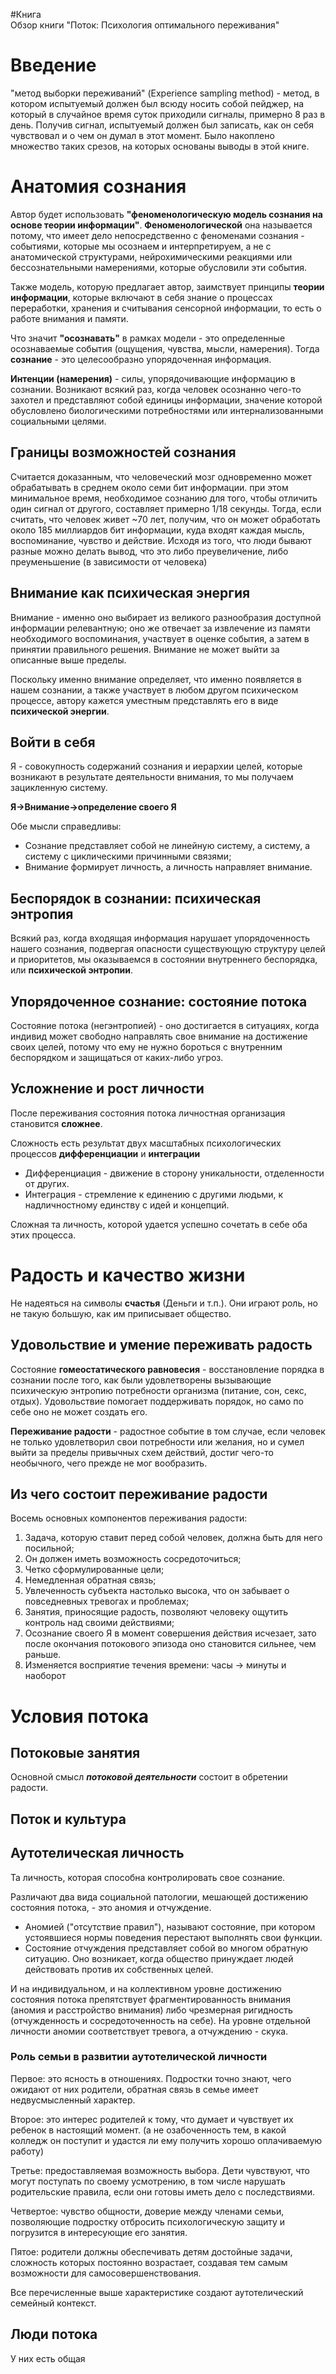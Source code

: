 #Книга  
Обзор книги "Поток: Психология оптимального переживания"
# Введение

"метод выборки переживаний" (Experience sampling method) - метод, в котором испытуемый должен был всюду носить собой пейджер, на который в случайное время суток приходили сигналы, примерно 8 раз в день. Получив сигнал, испытуемый должен был записать, как он себя чувствовал и о чем он думал в этот момент. Было накоплено множество таких срезов, на которых основаны выводы в этой книге.
# Анатомия сознания

Автор будет использовать **"феноменологическую модель сознания на основе теории информации"**. **Феноменологической** она называется потому, что имеет дело непосредственно с феноменами сознания - событиями, которые мы осознаем и интерпретируем, а не с анатомической структурами, нейрохимическими реакциями  или бессознательными намерениями, которые обусловили эти события. 

Также модель, которую предлагает автор, заимствует принципы **теории информации**, которые включают в себя знание о процессах переработки, хранения и считывания сенсорной информации, то есть о работе внимания и памяти.

Что значит **"осознавать"** в рамках модели - это определенные осознаваемые события (ощущения, чувства, мысли, намерения). Тогда **сознание** - это целесообразно упорядоченная информация.

**Интенции (намерения)** - силы, упорядочивающие информацию в сознании. Возникают всякий раз, когда человек осознанно чего-то захотел и представляют собой единицы информации, значение которой обусловлено биологическими потребностями или интернализованными социальными целями.
## Границы возможностей сознания

Считается доказанным, что человеческий мозг одновременно может обрабатывать в среднем около семи бит информации. при этом минимальное время, необходимое сознанию для того, чтобы отличить один сигнал от другого, составляет примерно 1/18 секунды. Тогда, если считать, что человек живет ~70 лет, получим, что он может обработать около 185 миллиардов бит информации, куда входят каждая мысль, воспоминание, чувство и действие. Исходя из того, что люди бывают разные можно делать вывод, что это либо преувеличение, либо преуменьшение (в зависимости от человека)
## Внимание как психическая энергия

Внимание - именно оно выбирает из великого разнообразия доступной информации релевантную; оно же отвечает за извлечение из памяти необходимого воспоминания, участвует в оценке события, а затем в принятии правильного решения. Внимание не может выйти за описанные выше пределы. 

Поскольку именно внимание определяет, что именно появляется в нашем сознании, а также участвует в любом другом психическом процессе, автору кажется уместным представлять его в виде **психической энергии**.
## Войти в себя

Я - совокупность содержаний сознания и иерархии целей, которые возникают в результате деятельности внимания, то мы получаем зацикленную систему.

**Я->Внимание->определение своего Я**

Обе мысли справедливы:
* Сознание представляет собой не линейную систему, а систему, а систему с циклическими причинными связями;
* Внимание формирует личность, а личность направляет внимание.

## Беспорядок в сознании: психическая энтропия

Всякий раз, когда входящая информация нарушает упорядоченность нашего сознания, подвергая опасности существующую структуру целей  и приоритетов, мы оказываемся в состоянии внутреннего беспорядка, или **психической энтропии**.

## Упорядоченное сознание: состояние потока

Состояние потока (негэнтропией) - оно достигается в ситуациях, когда индивид может свободно направлять свое внимание на достижение своих целей, потому что ему не нужно бороться с внутренним беспорядком и защищаться от каких-либо угроз.

## Усложнение и рост личности

После переживания состояния потока личностная организация становится **сложнее**.

Сложность есть результат двух масштабных психологических процессов **дифференциации** и **интеграции** 
* Дифференциация - движение в сторону уникальности, отделенности от других.
* Интеграция - стремление к единению с другими людьми, к надличностному единству с идей и концепций.

Сложная та личность, которой удается успешно сочетать в себе оба этих процесса.

# Радость и качество жизни

Не надеяться на символы **счастья** (Деньги и т.п.). Они играют роль, но не такую большую, как им приписывает общество.

## Удовольствие и умение переживать радость

Состояние **гомеостатического равновесия**  - восстановление порядка в сознании после того, как были удовлетворены вызывающие психическую энтропию потребности организма (питание, сон, секс, отдых). Удовольствие помогает поддерживать порядок, но само по себе оно не может создать его.

**Переживание радости** - радостное событие в том случае, если человек не только удовлетворил свои потребности или желания, но и сумел выйти за пределы привычных схем действий, достиг чего-то необычного, чего прежде не мог вообразить.

## Из чего состоит переживание радости

Восемь основных компонентов переживания радости:
1. Задача, которую ставит перед собой человек, должна быть для него посильной;
2. Он должен иметь возможность сосредоточиться;
3. Четко сформулированные цели;
4. Немедленная обратная связь;
5. Увлеченность субъекта настолько высока, что он забывает о повседневных тревогах и проблемах;
6. Занятия, приносящие радость, позволяют человеку ощутить контроль над своими действиями;
7. Осознание своего Я в момент совершения действия исчезает, зато после окончания потокового эпизода оно становится сильнее, чем раньше.
8. Изменяется восприятие течения времени: часы -> минуты и наоборот

# Условия потока

## Потоковые занятия

Основной смысл ***потоковой деятельности*** состоит в обретении радости.

## Поток и культура

## Аутотелическая личность

Та личность, которая способна контролировать свое сознание.

Различают два вида социальной патологии, мешающей достижению состояния потока, - это аномия и отчуждение. 
* Аномией ("отсутствие правил"), называют состояние, при котором устоявшиеся нормы поведения перестают выполнять свои функции.
* Состояние отчуждения представляет собой во многом обратную ситуацию. Оно возникает, когда общество принуждает людей действовать против их собственных целей.

И на индивидуальном, и на коллективном уровне достижению состояния потока препятствует фрагментированность внимания (аномия и расстройство внимания) либо чрезмерная ригидность (отчужденность и сосредоточенность на себе). На уровне отдельной личности аномии соответствует тревога, а отчуждению - скука.

### Роль семьи в развитии аутотелической личности

Первое: это ясность в отношениях. Подростки точно знают, чего ожидают от них родители, обратная связь в семье имеет недвусмысленный характер.

Второе: это интерес родителей к тому, что думает и чувствует их ребенок в настоящий момент. (а не озабоченность тем, в какой колледж он поступит и удастся ли ему получить хорошо оплачиваемую работу)

Третье: предоставляемая возможность выбора. Дети чувствуют, что могут поступать по своему усмотрению, в том числе нарушать родительские правила, если они готовы иметь дело с последствиями.

Четвертое: чувство общности, доверие между членами семьи, позволяющие подростку отбросить психологическую защиту и погрузится в интересующие его занятия.

Пятое: родители должны обеспечивать детям достойные задачи, сложность которых постоянно возрастает, создавая тем самым возможности для самосовершенствования.

Все перечисленные выше характеристике создают аутотелический семейный контекст.

## Люди потока

У них есть общая 

